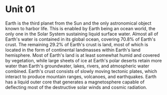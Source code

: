 # Unit 01
Earth is the third planet from the Sun and the only astronomical object known to harbor life. This is enabled by Earth being an ocean world, the only one in the Solar System sustaining liquid surface water. Almost all of Earth's water is contained in its global ocean, covering 70.8% of Earth's crust. The remaining 29.2% of Earth's crust is land, most of which is located in the form of continental landmasses within Earth's land hemisphere. Most of Earth's land is at least somewhat humid and covered by vegetation, while large sheets of ice at Earth's polar deserts retain more water than Earth's groundwater, lakes, rivers, and atmospheric water combined. Earth's crust consists of slowly moving tectonic plates, which interact to produce mountain ranges, volcanoes, and earthquakes. Earth has a liquid outer core that generates a magnetosphere capable of deflecting most of the destructive solar winds and cosmic radiation.
